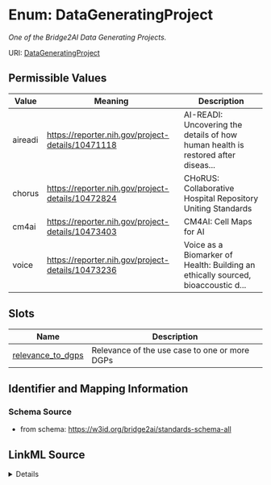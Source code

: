 # Enum: DataGeneratingProject




_One of the Bridge2AI Data Generating Projects._



URI: [DataGeneratingProject](DataGeneratingProject.md)

## Permissible Values

| Value | Meaning | Description |
| --- | --- | --- |
| aireadi | https://reporter.nih.gov/project-details/10471118 | AI-READI: Uncovering the details of how human health is restored after diseas... |
| chorus | https://reporter.nih.gov/project-details/10472824 | CHoRUS: Collaborative Hospital Repository Uniting Standards |
| cm4ai | https://reporter.nih.gov/project-details/10473403 | CM4AI: Cell Maps for AI |
| voice | https://reporter.nih.gov/project-details/10473236 | Voice as a Biomarker of Health: Building an ethically sourced, bioaccoustic d... |




## Slots

| Name | Description |
| ---  | --- |
| [relevance_to_dgps](relevance_to_dgps.md) | Relevance of the use case to one or more DGPs |






## Identifier and Mapping Information







### Schema Source


* from schema: https://w3id.org/bridge2ai/standards-schema-all






## LinkML Source

<details>
```yaml
name: DataGeneratingProject
description: One of the Bridge2AI Data Generating Projects.
from_schema: https://w3id.org/bridge2ai/standards-schema-all
rank: 1000
permissible_values:
  aireadi:
    text: aireadi
    description: 'AI-READI: Uncovering the details of how human health is restored
      after disease, using type 2 diabetes as a model.'
    meaning: https://reporter.nih.gov/project-details/10471118
  chorus:
    text: chorus
    description: 'CHoRUS: Collaborative Hospital Repository Uniting Standards. Using
      imaging, clinical, and other data collected in an ICU setting for diagnosis
      and risk prediction.'
    meaning: https://reporter.nih.gov/project-details/10472824
  cm4ai:
    text: cm4ai
    description: 'CM4AI: Cell Maps for AI. Mapping spatiotemporal architecture of
      human cells to interpret cell structure/function in health and disease.'
    meaning: https://reporter.nih.gov/project-details/10473403
  voice:
    text: voice
    description: 'Voice as a Biomarker of Health: Building an ethically sourced, bioaccoustic
      database to understand disease like never before.'
    meaning: https://reporter.nih.gov/project-details/10473236

```
</details>
